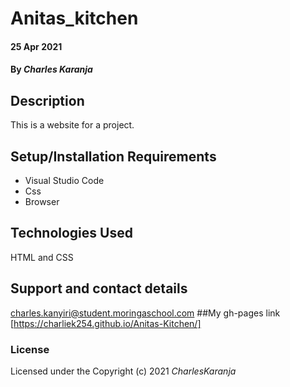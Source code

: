 # Anitas_kitchen
#### 25 Apr 2021
#### By *Charles Karanja*
## Description
This is a website for a project. 
## Setup/Installation Requirements
* Visual Studio Code
* Css
* Browser
## Technologies Used
HTML and CSS
## Support and contact details
charles.kanyiri@student.moringaschool.com
##My gh-pages link
[https://charliek254.github.io/Anitas-Kitchen/]
### License
Licensed under the 
Copyright (c) 2021 *CharlesKaranja*

